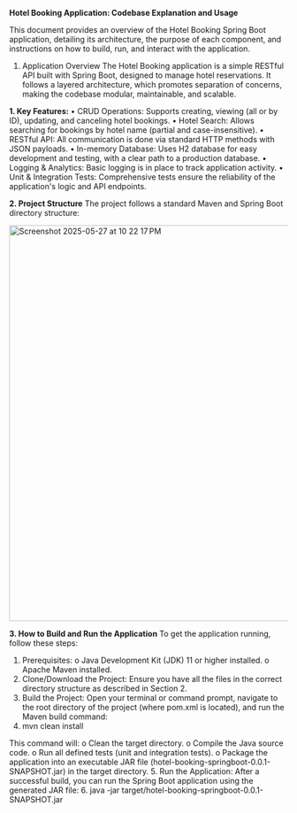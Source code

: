 **Hotel Booking Application: Codebase Explanation and Usage**

This document provides an overview of the Hotel Booking Spring Boot application, detailing its architecture, the purpose of each component, and instructions on how to build, run, and interact with the application.
1. Application Overview
The Hotel Booking application is a simple RESTful API built with Spring Boot, designed to manage hotel reservations. It follows a layered architecture, which promotes separation of concerns, making the codebase modular, maintainable, and scalable.

**1.	Key Features:**
•	CRUD Operations: Supports creating, viewing (all or by ID), updating, and canceling hotel bookings.
•	Hotel Search: Allows searching for bookings by hotel name (partial and case-insensitive).
•	RESTful API: All communication is done via standard HTTP methods with JSON payloads.
•	In-memory Database: Uses H2 database for easy development and testing, with a clear path to a production database.
•	Logging & Analytics: Basic logging is in place to track application activity.
•	Unit & Integration Tests: Comprehensive tests ensure the reliability of the application's logic and API endpoints.

**2.	Project Structure**
The project follows a standard Maven and Spring Boot directory structure:

<img width="716" alt="Screenshot 2025-05-27 at 10 22 17 PM" src="https://github.com/user-attachments/assets/5544cb44-ff12-412c-95fb-f26d90f893ea" />

**3. How to Build and Run the Application**
To get the application running, follow these steps:
1.	Prerequisites:
o	Java Development Kit (JDK) 11 or higher installed.
o	Apache Maven installed.
2.	Clone/Download the Project: Ensure you have all the files in the correct directory structure as described in Section 2.
3.	Build the Project: Open your terminal or command prompt, navigate to the root directory of the project (where pom.xml is located), and run the Maven build command:
4.	mvn clean install

This command will:
o	Clean the target directory.
o	Compile the Java source code.
o	Run all defined tests (unit and integration tests).
o	Package the application into an executable JAR file (hotel-booking-springboot-0.0.1-SNAPSHOT.jar) in the target directory.
5.	Run the Application: After a successful build, you can run the Spring Boot application using the generated JAR file:
6.	java -jar target/hotel-booking-springboot-0.0.1-SNAPSHOT.jar

